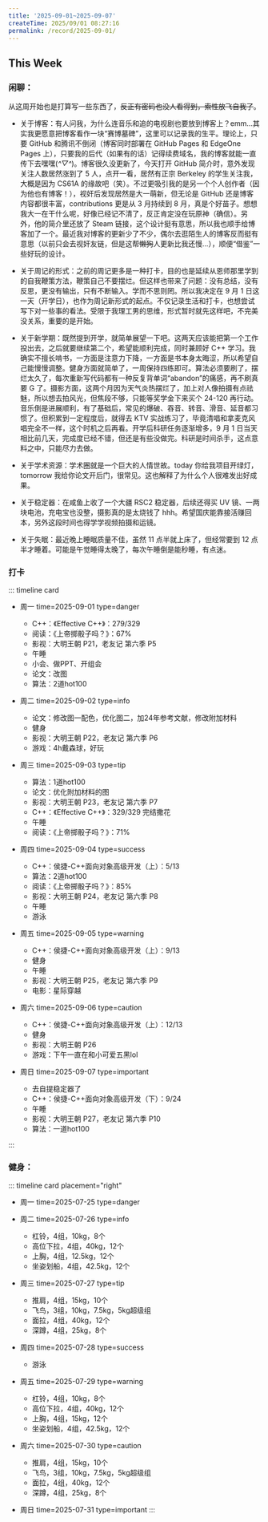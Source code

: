 ```yaml
---
title: '2025-09-01~2025-09-07'
createTime: 2025/09/01 08:27:16
permalink: /record/2025-09-01/
---
```



## This Week

### 闲聊：


从这周开始也是打算写一些东西了，~~反正有密码也没人看得到，索性放飞自我了~~。 


- 关于博客：有人问我，为什么连音乐和追的电视剧也要放到博客上？emm…其实我更愿意把博客看作一块“赛博墓碑”，这里可以记录我的生平。理论上，只要 GitHub 和腾讯不倒闭（博客同时部署在 GitHub Pages 和 EdgeOne Pages 上），只要我的后代（如果有的话）记得续费域名，我的博客就能一直传下去嘿嘿(*\^▽^*)。博客很久没更新了，今天打开 GitHub 简介时，意外发现关注人数居然涨到了 5 人，点开一看，居然有正宗 Berkeley 的学生关注我，大概是因为 CS61A 的缘故吧（笑）。不过更吸引我的是另一个个人创作者（因为他也有博客！），视奸后发现居然是大一萌新，但无论是 GitHub 还是博客内容都很丰富，contributions 更是从 3 月持续到 8 月，真是个好苗子。想想我大一在干什么呢，好像已经记不清了，反正肯定没在玩原神（确信）。另外，他的简介里还放了 Steam 链接，这个设计挺有意思，所以我也顺手给博客加了一个。最近我对博客的更新少了不少，偶尔去逛陌生人的博客反而挺有意思（以前只会去视奸友链，但是这帮~~懒狗~~人更新比我还慢...），顺便“借鉴”一些好玩的设计。

- 关于周记的形式：之前的周记更多是一种打卡，目的也是延续从恩师那里学到的自我鞭策方法，鞭策自己不要摆烂。但这样也带来了问题：没有总结，没有反思，更没有输出，只有不断输入。学而不思则罔。所以我决定在 9 月 1 日这一天（开学日），也作为周记新形式的起点。不仅记录生活和打卡，也想尝试写下对一些事的看法。受限于我理工男的思维，形式暂时就先这样吧，不完美没关系，重要的是开始。

- 关于新学期：既然提到开学，就简单展望一下吧。这两天应该能把第一个工作投出去，之后就要继续第二个，希望能顺利完成，同时兼顾好 C++ 学习。我确实不擅长啃书，一方面是注意力下降，一方面是书本身太晦涩，所以希望自己能慢慢调整。健身方面就简单了，一周保持四练即可。算法必须要刷了，摆烂太久了，每次重新写代码都有一种反复背单词“abandon”的痛感，再不刷真要 G 了。摄影方面，这两个月因为天气炎热摆烂了，加上对人像拍摄有点祛魅，所以想去拍风光，但焦段不够，只能等奖学金下来买个 24-120 再行动。音乐倒是进展顺利，有了基础后，常见的爆破、吞音、转音、滑音、延音都习惯了。但积累到一定程度后，就得去 KTV 实战练习了，毕竟清唱和拿麦克风唱完全不一样，这个时机之后再看。开学后科研任务逐渐增多，9 月 1 日当天相比前几天，完成度已经不错，但还是有些没做完。科研是时间杀手，这点意料之中，只能尽力去做。

- 关于学术资源：学术圈就是一个巨大的人情世故。today 你给我项目开绿灯，tomorrow 我给你论文开后门，很常见。这也解释了为什么个人很难发出好成果。

- 关于稳定器：在咸鱼上收了一个大疆 RSC2 稳定器，后续还得买 UV 镜、一两块电池，充电宝也没整，摄影真的是太烧钱了 hhh。希望国庆能靠接活赚回本，另外这段时间也得学学视频拍摄和运镜。

- 关于失眠：最近晚上睡眠质量不佳，虽然 11 点半就上床了，但经常要到 12 点半才睡着。可能是午觉睡得太晚了，每次午睡倒是能秒睡，有点迷。

### 打卡

::: timeline card
- 周一
  time=2025-09-01 type=danger

  - C++：《Effective C++》：279/329
  - 阅读：《上帝掷骰子吗？》：67%
  - 影视：大明王朝 P21，老友记 第六季 P5
  - 午睡
  - 小会、做PPT、开组会
  - 论文：改图
  - 算法：2道hot100

- 周二
  time=2025-09-02 type=info

  - 论文：修改图一配色，优化图二，加24年参考文献，修改附加材料
  - 健身
  - 影视：大明王朝 P22，老友记 第六季 P6
  - 游戏：4h戴森球，好玩


- 周三
  time=2025-09-03 type=tip

  - 算法：1道hot100
  - 论文：优化附加材料的图
  - 影视：大明王朝 P23，老友记 第六季 P7
  - C++：《Effective C++》：329/329 完结撒花
  - 午睡
  - 阅读：《上帝掷骰子吗？》：71%


- 周四
  time=2025-09-04 type=success

  - C++：侯捷-C++面向对象高级开发（上）：5/13
  - 算法：2道hot100
  - 阅读：《上帝掷骰子吗？》：85%
  - 影视：大明王朝 P24，老友记 第六季 P8
  - 午睡
  - 游泳



- 周五
  time=2025-09-05 type=warning

  - C++：侯捷-C++面向对象高级开发（上）：9/13
  - 健身
  - 午睡
  - 影视：大明王朝 P25，老友记 第六季 P9
  - 电影：星际穿越


- 周六
  time=2025-09-06 type=caution

  - C++：侯捷-C++面向对象高级开发（上）：12/13
  - 健身
  - 影视：大明王朝 P26
  - 游戏：下午一直在和小可爱五黑lol

- 周日
  time=2025-09-07 type=important

  - 去自提稳定器了
  - C++：侯捷-C++面向对象高级开发（下）：9/24
  - 午睡
  - 影视：大明王朝 P27，老友记 第六季 P10
  - 算法：一道hot100

:::



### 健身：

::: timeline card placement="right"
- 周一
  time=2025-07-25 type=danger

- 周二
  time=2025-07-26 type=info

  - 杠铃，4组，10kg，8个
  - 高位下拉，4组，40kg，12个
  - 上胸，4组，12.5kg，12个
  - 坐姿划船，4组，42.5kg，12个


- 周三
  time=2025-07-27 type=tip

  - 推肩，4组，15kg，10个
  - 飞鸟，3组，10kg，7.5kg，5kg超级组
  - 面拉，4组，40kg，12个
  - 深蹲，4组，25kg，8个

- 周四
  time=2025-07-28 type=success

  - 游泳

- 周五
  time=2025-07-29 type=warning

  - 杠铃，4组，10kg，8个
  - 高位下拉，4组，40kg，12个
  - 上胸，4组，15kg，12个
  - 坐姿划船，4组，42.5kg，12个

- 周六
  time=2025-07-30 type=caution

  - 推肩，4组，15kg，10个
  - 飞鸟，3组，10kg，7.5kg，5kg超级组
  - 面拉，4组，40kg，12个
  - 深蹲，4组，25kg，8个

- 周日
  time=2025-07-31 type=important
:::


